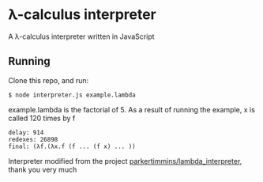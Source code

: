 # λ-calculus interpreter 

A λ-calculus interpreter written in JavaScript

## Running

Clone this repo, and run:

```
$ node interpreter.js example.lambda
```

example.lambda is the factorial of 5. As a result of running the example, x is called 120 times by f

```
delay: 914
redexes: 26898
final: (λf.(λx.f (f ... (f x) ... ))
```

Interpreter modified from the project [parkertimmins/lambda_interpreter](https://github.com/parkertimmins/lambda_interpreter), thank you very much